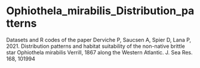 # Ophiothela_mirabilis_Distribution_patterns
Datasets and R codes of the paper Derviche P, Saucsen A, Spier D, Lana P, 2021. Distribution patterns and habitat suitability of the non-native brittle star Ophiothela mirabilis Verrill, 1867 along the Western Atlantic. J. Sea Res. 168, 101994
